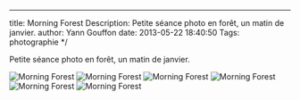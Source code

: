 ---
title: Morning Forest
Description: Petite séance photo en forêt, un matin de janvier. 
author: Yann Gouffon
date: 2013-05-22 18:40:50
Tags: photographie
*/

Petite séance photo en forêt, un matin de janvier. 

![Morning Forest](http://staging.yago.io/content/images/morning-forest-1.jpg.jpg.jpg)
![Morning Forest](http://staging.yago.io/content/images/morning-forest-2.jpg.jpg)
![Morning Forest](http://staging.yago.io/content/images/morning-forest-3.jpg.jpg)
![Morning Forest](http://staging.yago.io/content/images/morning-forest-4.jpg.jpg)
![Morning Forest](http://staging.yago.io/content/images/morning-forest-5.jpg.jpg)
![Morning Forest](http://staging.yago.io/content/images/morning-forest-6.jpg.jpg)

